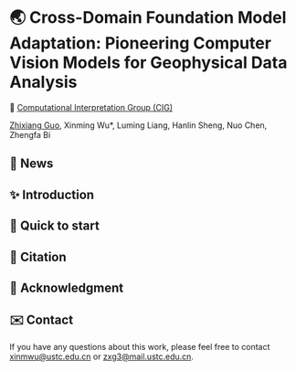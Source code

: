# 🌏 Cross-Domain Foundation Model Adaptation: Pioneering Computer Vision Models for Geophysical Data Analysis


🏢 [Computational Interpretation Group (CIG)](https://cig.ustc.edu.cn/main.htm) 

[Zhixiang Guo](https://cig.ustc.edu.cn/guo/list.htm), Xinming Wu*, Luming Liang, Hanlin Sheng, Nuo Chen, Zhengfa Bi

## :mega: News

##  :sparkles: Introduction

##  🚀 Quick to start

## :bookmark: Citation

## :memo: Acknowledgment

## :envelope: Contact
If you have any questions about this work, 
please feel free to contact xinmwu@ustc.edu.cn or zxg3@mail.ustc.edu.cn.
